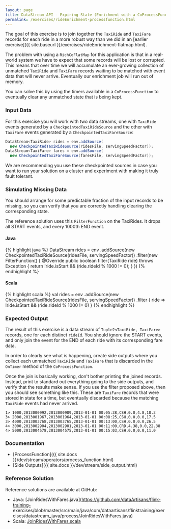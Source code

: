 ```yaml
---
layout: page
title: DataStream API - Expiring State (Enrichment with a CoProcessFunction)
permalink: /exercises/rideEnrichment-processfunction.html
---
```


The goal of this exercise is to join together the `TaxiRide` and `TaxiFare` records for each ride in a more robust way than we did in an [earlier exercise]({{ site.baseurl }}/exercises/rideEnrichment-flatmap.html).

The problem with using a `RichCoFlatMap` for this application is that in a real-world system we have to expect that some records will be lost or corrupted. This means that over time we will accumulate an ever-growing collection of unmatched `TaxiRide` and `TaxiFare` records waiting to be matched with event data that will never arrive. Eventually our enrichment job will run out of memory.

You can solve this by using the timers available in a `CoProcessFunction` to eventually clear any unmatched state that is being kept.

### Input Data

For this exercise you will work with two data streams, one with `TaxiRide` events generated by a `CheckpointedTaxiRideSource` and the other with `TaxiFare` events generated by a `CheckpointedTaxiFareSource`:

~~~java
DataStream<TaxiRide> rides = env.addSource(
  new CheckpointedTaxiRideSource(ridesFile, servingSpeedFactor));
DataStream<TaxiFare> fares = env.addSource(
  new CheckpointedTaxiFareSource(faresFile, servingSpeedFactor));
~~~

We are recommending you use these checkpointed sources in case you want to run your solution on a cluster and experiment with making it truly fault tolerant.

### Simulating Missing Data

You should arrange for some predictable fraction of the input records to be missing, so you can verify that you are correctly handling clearing the corresponding state.

The reference solution uses this `FilterFunction` on the TaxiRides. It drops all START events, and every 1000th END event.

#### Java
{% highlight java %}
DataStream<TaxiRide> rides = env
    .addSource(new CheckpointedTaxiRideSource(ridesFile, servingSpeedFactor))
    .filter(new FilterFunction<TaxiRide>() {
      @Override
      public boolean filter(TaxiRide ride) throws Exception {
        return !ride.isStart && (ride.rideId % 1000 != 0);
      }
    })
{% endhighlight %}

#### Scala
{% highlight scala %}
val rides = env
  .addSource(new CheckpointedTaxiRideSource(ridesFile, servingSpeedFactor))
  .filter { ride => !ride.isStart && (ride.rideId % 1000 != 0) }
{% endhighlight %}


### Expected Output

The result of this exercise is a data stream of `Tuple2<TaxiRide, TaxiFare>` records, one for each distinct `rideId`. You should ignore the START events, and only join the event for the END of each ride with its corresponding fare data.

In order to clearly see what is happening, create side outputs where you collect each unmatched `TaxiRide` and `TaxiFare` that is discarded in the `OnTimer` method of the `CoProcessFunction`.

Once the join is basically working, don't bother printing the joined records. Instead, print to standard out everything going to the side outputs, and verify that the results make sense. If you use the filter proposed above, then you should see something like this. These are `TaxiFare` records that were stored in state for a time, but eventually discarded because the matching `TaxiRide` events had never arrived.

~~~
1> 1000,2013000992,2013000989,2013-01-01 00:05:38,CSH,0.0,4.8,18.3
3> 2000,2013001967,2013001964,2013-01-01 00:08:25,CSH,0.0,0.0,17.5
3> 4000,2013003768,2013003765,2013-01-01 00:13:00,CSH,0.0,0.0,26.5
4> 3000,2013002904,2013002901,2013-01-01 00:11:00,CRD,4.38,0.0,22.38
4> 5000,2013004578,2013004575,2013-01-01 00:15:03,CSH,0.0,0.0,11.0
~~~

### Documentation

- [ProcessFunction]({{ site.docs }}/dev/stream/operators/process_function.html)
- [Side Outputs]({{ site.docs }}/dev/stream/side_output.html)

### Reference Solution

Reference solutions are available at GitHub:

- Java: [JoinRidesWithFares.java](https://github.com/dataArtisans/flink-training-
exercises/blob/master/src/main/java/com/dataartisans/flinktraining/exercises/datastream_java/process/JoinRidesWithFares.java)
- Scala: [JoinRidesWithFares.scala](https://github.com/dataArtisans/flink-training-exercises/blob/master/src/main/scala/com/dataartisans/flinktraining/exercises/datastream_scala/process/JoinRidesWithFares.scala)
